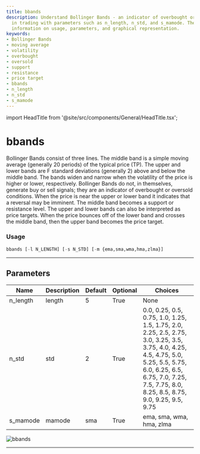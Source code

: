 ```yaml
---
title: bbands
description: Understand Bollinger Bands - an indicator of overbought or oversold conditions
  in trading with parameters such as n_length, n_std, and s_mamode. The document includes
  information on usage, parameters, and graphical representation.
keywords:
- Bollinger Bands
- moving average
- volatility
- overbought
- oversold
- support
- resistance
- price target
- bbands
- n_length
- n_std
- s_mamode
---
```


import HeadTitle from '@site/src/components/General/HeadTitle.tsx';

<HeadTitle title="bbands - Ta - Forex - Reference | OpenBB Terminal Docs" />

# bbands

Bollinger Bands consist of three lines. The middle band is a simple moving average (generally 20 periods) of the typical price (TP). The upper and lower bands are F standard deviations (generally 2) above and below the middle band. The bands widen and narrow when the volatility of the price is higher or lower, respectively. Bollinger Bands do not, in themselves, generate buy or sell signals; they are an indicator of overbought or oversold conditions. When the price is near the upper or lower band it indicates that a reversal may be imminent. The middle band becomes a support or resistance level. The upper and lower bands can also be interpreted as price targets. When the price bounces off of the lower band and crosses the middle band, then the upper band becomes the price target.

### Usage

```python
bbands [-l N_LENGTH] [-s N_STD] [-m {ema,sma,wma,hma,zlma}]
```

---

## Parameters

| Name | Description | Default | Optional | Choices |
| ---- | ----------- | ------- | -------- | ------- |
| n_length | length | 5 | True | None |
| n_std | std | 2 | True | 0.0, 0.25, 0.5, 0.75, 1.0, 1.25, 1.5, 1.75, 2.0, 2.25, 2.5, 2.75, 3.0, 3.25, 3.5, 3.75, 4.0, 4.25, 4.5, 4.75, 5.0, 5.25, 5.5, 5.75, 6.0, 6.25, 6.5, 6.75, 7.0, 7.25, 7.5, 7.75, 8.0, 8.25, 8.5, 8.75, 9.0, 9.25, 9.5, 9.75 |
| s_mamode | mamode | sma | True | ema, sma, wma, hma, zlma |

![bbands](https://user-images.githubusercontent.com/46355364/154309951-116f3c31-342d-4ceb-b489-8b0ba78eb3a0.png)

---
